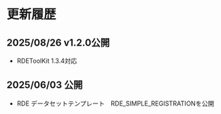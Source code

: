 # 更新履歴

## 2025/08/26 v1.2.0公開
- RDEToolKit 1.3.4対応

## 2025/06/03 公開
- RDE データセットテンプレート　RDE_SIMPLE_REGISTRATIONを公開